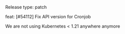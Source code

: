 Release type: patch

feat: [#54112] Fix API version for Cronjob

We are not using Kubernetes < 1.21 anywhere anymore
